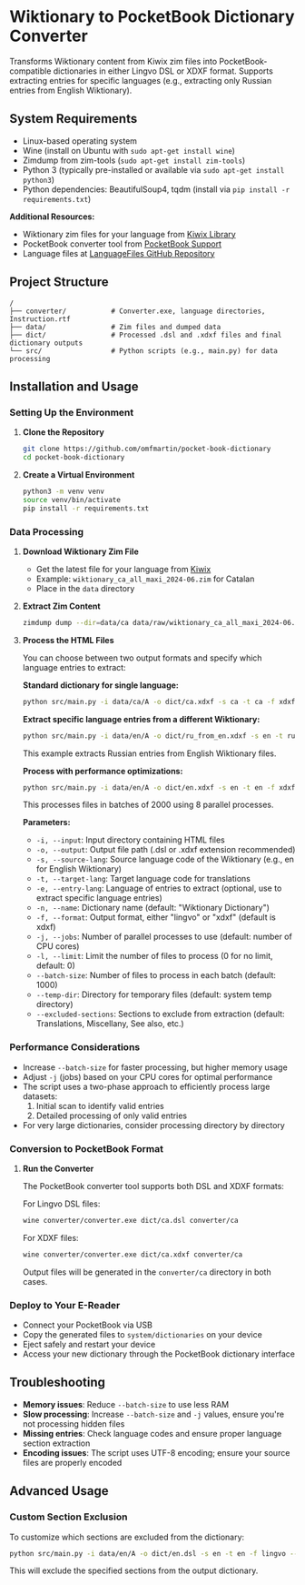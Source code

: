 # Wiktionary to PocketBook Dictionary Converter

Transforms Wiktionary content from Kiwix zim files into PocketBook-compatible dictionaries in either Lingvo DSL or XDXF format. Supports extracting entries for specific languages (e.g., extracting only Russian entries from English Wiktionary).

## System Requirements

- Linux-based operating system
- Wine (install on Ubuntu with `sudo apt-get install wine`)
- Zimdump from zim-tools (`sudo apt-get install zim-tools`)
- Python 3 (typically pre-installed or available via `sudo apt-get install python3`)
- Python dependencies: BeautifulSoup4, tqdm (install via `pip install -r requirements.txt`)

**Additional Resources:**
- Wiktionary zim files for your language from [Kiwix Library](https://library.kiwix.org/)
- PocketBook converter tool from [PocketBook Support](https://www.pocketbook-int.com/ge/support/pocketbook-touch)
- Language files at [LanguageFiles GitHub Repository](https://github.com/Markismus/LanguageFilesPocketbookConverter/tree/main)

## Project Structure

```
/
├── converter/           # Converter.exe, language directories, Instruction.rtf
├── data/                # Zim files and dumped data
├── dict/                # Processed .dsl and .xdxf files and final dictionary outputs
└── src/                 # Python scripts (e.g., main.py) for data processing
```

## Installation and Usage

### Setting Up the Environment

1. **Clone the Repository**
   ```bash
   git clone https://github.com/omfmartin/pocket-book-dictionary
   cd pocket-book-dictionary
   ```

2. **Create a Virtual Environment**
   ```bash
   python3 -m venv venv
   source venv/bin/activate
   pip install -r requirements.txt
   ```

### Data Processing

1. **Download Wiktionary Zim File**
   - Get the latest file for your language from [Kiwix](https://library.kiwix.org/)
   - Example: `wiktionary_ca_all_maxi_2024-06.zim` for Catalan
   - Place in the `data` directory

2. **Extract Zim Content**
   ```bash
   zimdump dump --dir=data/ca data/raw/wiktionary_ca_all_maxi_2024-06.zim
   ```

3. **Process the HTML Files**
   
   You can choose between two output formats and specify which language entries to extract:
   
   **Standard dictionary for single language:**
   ```bash
   python src/main.py -i data/ca/A -o dict/ca.xdxf -s ca -t ca -f xdxf
   ```
   
   **Extract specific language entries from a different Wiktionary:**
   ```bash
   python src/main.py -i data/en/A -o dict/ru_from_en.xdxf -s en -t ru -e ru -f xdxf
   ```
   This example extracts Russian entries from English Wiktionary files.
   
   **Process with performance optimizations:**
   ```bash
   python src/main.py -i data/en/A -o dict/en.xdxf -s en -t en -f xdxf --batch-size 2000 -j 8
   ```
   This processes files in batches of 2000 using 8 parallel processes.
   
   **Parameters:**
   - `-i, --input`: Input directory containing HTML files
   - `-o, --output`: Output file path (.dsl or .xdxf extension recommended)
   - `-s, --source-lang`: Source language code of the Wiktionary (e.g., en for English Wiktionary)
   - `-t, --target-lang`: Target language code for translations
   - `-e, --entry-lang`: Language of entries to extract (optional, use to extract specific language entries)
   - `-n, --name`: Dictionary name (default: "Wiktionary Dictionary")
   - `-f, --format`: Output format, either "lingvo" or "xdxf" (default is xdxf)
   - `-j, --jobs`: Number of parallel processes to use (default: number of CPU cores)
   - `-l, --limit`: Limit the number of files to process (0 for no limit, default: 0)
   - `--batch-size`: Number of files to process in each batch (default: 1000)
   - `--temp-dir`: Directory for temporary files (default: system temp directory)
   - `--excluded-sections`: Sections to exclude from extraction (default: Translations, Miscellany, See also, etc.)

### Performance Considerations

- Increase `--batch-size` for faster processing, but higher memory usage
- Adjust `-j` (jobs) based on your CPU cores for optimal performance
- The script uses a two-phase approach to efficiently process large datasets:
  1. Initial scan to identify valid entries
  2. Detailed processing of only valid entries
- For very large dictionaries, consider processing directory by directory

### Conversion to PocketBook Format

1. **Run the Converter**
   
   The PocketBook converter tool supports both DSL and XDXF formats:
   
   For Lingvo DSL files:
   ```bash
   wine converter/converter.exe dict/ca.dsl converter/ca
   ```
   
   For XDXF files:
   ```bash
   wine converter/converter.exe dict/ca.xdxf converter/ca
   ```
   
   Output files will be generated in the `converter/ca` directory in both cases.

### Deploy to Your E-Reader

- Connect your PocketBook via USB
- Copy the generated files to `system/dictionaries` on your device
- Eject safely and restart your device
- Access your new dictionary through the PocketBook dictionary interface

## Troubleshooting

- **Memory issues**: Reduce `--batch-size` to use less RAM
- **Slow processing**: Increase `--batch-size` and `-j` values, ensure you're not processing hidden files
- **Missing entries**: Check language codes and ensure proper language section extraction
- **Encoding issues**: The script uses UTF-8 encoding; ensure your source files are properly encoded

## Advanced Usage

### Custom Section Exclusion

To customize which sections are excluded from the dictionary:

```bash
python src/main.py -i data/en/A -o dict/en.dsl -s en -t en -f lingvo --excluded-sections "Translations" "Etymology" "Pronunciation"
```

This will exclude the specified sections from the output dictionary.
